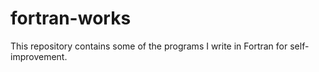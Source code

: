 # fortran-works
This repository contains some of the programs I write in Fortran for self-improvement.
